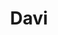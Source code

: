 ---
title: Davi
artigo: o
picture: /images/d/Davi.jpg
background: /images/fundos/Estrelas.jpg
style: style-vermelho1
description: ome bíblico, Davi tem...
full-description: Nome bíblico, Davi tem origem no hebraico e quer dizer aquele que é querido, amado, o preferido. Denota pessoas que se fazem bem quistas pelos outros com facilidade, qualidade que as destacam. Ter um Davizinho em casa pode até causar um certo ciúmes dos irmãos, mas quem não gostaria de ter uma doçura assim, hein?!

---